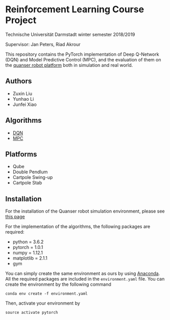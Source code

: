 # Reinforcement Learning Course Project
Technische Universität Darmstadt winter semester 2018/2019

Supervisor: Jan Peters, Riad Akrour

This repository contains the PyTorch implementation of Deep Q-Network (DQN) and Model Predictive Control (MPC), 
and the evaluation of them on the [quanser robot platform](https://git.ias.informatik.tu-darmstadt.de/quanser/clients) both in simulation and real world.

## Authors
+ Zuxin Liu
+ Yunhao Li
+ Junfei Xiao

## Algorithms
+ [DQN](https://arxiv.org/abs/1312.5602)
+ [MPC](https://ieeexplore.ieee.org/abstract/document/8463189)

## Platforms
+ Qube
+ Double Pendlum
+ Cartpole Swing-up
+ Cartpole Stab

## Installation
For the installation of the Quanser robot simulation environment, please see [this page](https://git.ias.informatik.tu-darmstadt.de/quanser/clients)

For the implementation of the algorithms, the following packages are required:

+ python = 3.6.2
+ pytorch = 1.0.1
+ numpy = 1.12.1
+ matplotlib = 2.1.1
+ gym

You can simply create the same environment as ours by using [Anaconda](https://www.anaconda.com/).
All the required packages are included in the ```environment.yaml``` file. You can create the environment by the following command

```angular2html
conda env create -f environment.yaml
```
Then, activate your environment by 

```
source activate pytorch
```

